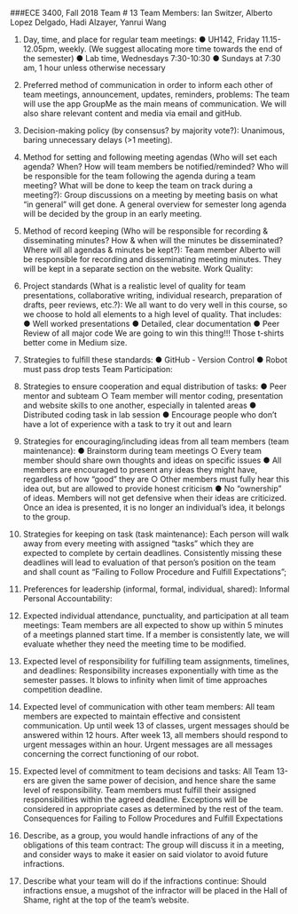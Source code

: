 ###ECE 3400, Fall 2018
Team # 13
Team Members: Ian Switzer, Alberto Lopez Delgado, Hadi Alzayer, Yanrui Wang

1. Day, time, and place for regular team meetings:
● UH142, Friday 11.15-12.05pm, weekly. (We suggest allocating more time
towards the end of the semester)
● Lab time, Wednesdays 7:30-10:30
● Sundays at 7:30 am, 1 hour unless otherwise necessary

2. Preferred method of communication in order to inform each other of team meetings,
announcement, updates, reminders, problems:
The team will use the app GroupMe as the main means of communication. We will also
share relevant content and media via email and gitHub.

3. Decision-making policy (by consensus? by majority vote?):
Unanimous, baring unnecessary delays (>1 meeting).

4. Method for setting and following meeting agendas (Who will set each agenda? When?
How will team members be notified/reminded? Who will be responsible for the team
following the agenda during a team meeting? What will be done to keep the team on
track during a meeting?):
Group discussions on a meeting by meeting basis on what “in general” will get done. A
general overview for semester long agenda will be decided by the group in an early
meeting.
5. Method of record keeping (Who will be responsible for recording & disseminating
minutes? How & when will the minutes be disseminated? Where will all agendas &
minutes be kept?):
Team member Alberto will be responsible for recording and disseminating meeting
minutes. They will be kept in a separate section on the website.
Work Quality:
1. Project standards (What is a realistic level of quality for team presentations, collaborative
writing, individual research, preparation of drafts, peer reviews, etc.?):
We all want to do very well in this course, so we choose to hold all elements to a high
level of quality. That includes:
● Well worked presentations
● Detailed, clear documentation
● Peer Review of all major code
We are going to win this thing!!! Those t-shirts better come in Medium size.
2. Strategies to fulfill these standards:
● GitHub - Version Control
● Robot must pass drop tests
Team Participation:
1. Strategies to ensure cooperation and equal distribution of tasks:
● Peer mentor and subteam
○ Team member will mentor coding, presentation and website skills to one
another, especially in talented areas
● Distributed coding task in lab session
● Encourage people who don’t have a lot of experience with a task to try it out and
learn
2. Strategies for encouraging/including ideas from all team members (team maintenance):
● Brainstorm during team meetings
○ Every team member should share own thoughts and ideas on specific
issues
● All members are encouraged to present any ideas they might have, regardless of
how “good” they are
○ Other members must fully hear this idea out, but are allowed to provide
honest criticism
● No “ownership” of ideas. Members will not get defensive when their ideas are
criticized. Once an idea is presented, it is no longer an individual’s idea, it
belongs to the group.
3. Strategies for keeping on task (task maintenance):
Each person will walk away from every meeting with assigned “tasks” which they are
expected to complete by certain deadlines. Consistently missing these deadlines will
lead to evaluation of that person’s position on the team and shall count as “Failing to
Follow Procedure and Fulfill Expectations”;
4. Preferences for leadership (informal, formal, individual, shared):
Informal
Personal Accountability:
1. Expected individual attendance, punctuality, and participation at all team meetings:
Team members are all expected to show up within 5 minutes of a meetings planned start
time. If a member is consistently late, we will evaluate whether they need the meeting
time to be modified.
2. Expected level of responsibility for fulfilling team assignments, timelines, and deadlines:
Responsibility increases exponentially with time as the semester passes. It blows to
infinity when limit of time approaches competition deadline.
3. Expected level of communication with other team members:
All team members are expected to maintain effective and consistent communication. Up
until week 13 of classes, urgent messages should be answered within 12 hours. After
week 13, all members should respond to urgent messages within an hour. Urgent
messages are all messages concerning the correct functioning of our robot.
4. Expected level of commitment to team decisions and tasks:
All Team 13-ers are given the same power of decision, and hence share the same level
of responsibility. Team members must fulfill their assigned responsibilities within the
agreed deadline. Exceptions will be considered in appropriate cases as determined by
the rest of the team.
Consequences for Failing to Follow Procedures and Fulfill Expectations
1. Describe, as a group, you would handle infractions of any of the obligations of this team
contract:
The group will discuss it in a meeting, and consider ways to make it easier on said
violator to avoid future infractions.
2. Describe what your team will do if the infractions continue:
Should infractions ensue, a mugshot of the infractor will be placed in the Hall of Shame,
right at the top of the team’s website.
